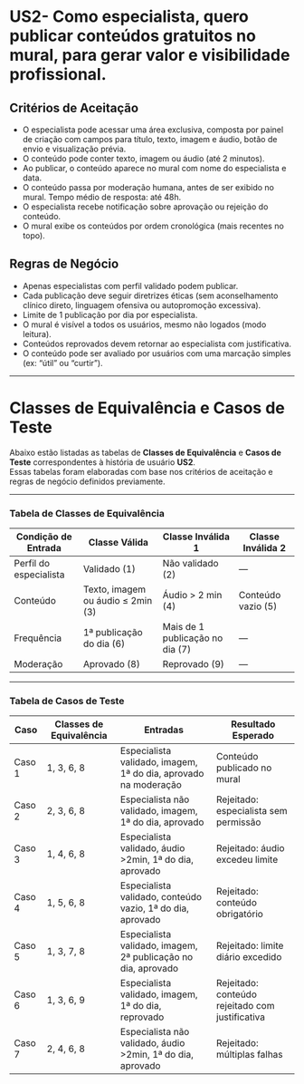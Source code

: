 # US2- Como especialista, quero publicar conteúdos gratuitos no mural, para gerar valor e visibilidade profissional.

## Critérios de Aceitação

- O especialista pode acessar uma área exclusiva, composta por painel de criação com campos para título, texto, imagem e áudio, botão de envio e visualização prévia.
- O conteúdo pode conter texto, imagem ou áudio (até 2 minutos).
- Ao publicar, o conteúdo aparece no mural com nome do especialista e data.
- O conteúdo passa por moderação humana, antes de ser exibido no mural. Tempo médio de resposta: até 48h.
- O especialista recebe notificação sobre aprovação ou rejeição do conteúdo.
- O mural exibe os conteúdos por ordem cronológica (mais recentes no topo).

## Regras de Negócio

- Apenas especialistas com perfil validado podem publicar.
- Cada publicação deve seguir diretrizes éticas (sem aconselhamento clínico direto, linguagem ofensiva ou autopromoção excessiva).
- Limite de 1 publicação por dia por especialista.
- O mural é visível a todos os usuários, mesmo não logados (modo leitura).
- Conteúdos reprovados devem retornar ao especialista com justificativa.
- O conteúdo pode ser avaliado por usuários com uma marcação simples (ex: “útil” ou “curtir”).

---

# Classes de Equivalência e Casos de Teste

Abaixo estão listadas as tabelas de **Classes de Equivalência** e **Casos de Teste** correspondentes à história de usuário **US2**.  
Essas tabelas foram elaboradas com base nos critérios de aceitação e regras de negócio definidos previamente.

---

### Tabela de Classes de Equivalência

| Condição de Entrada      | Classe Válida               | Classe Inválida 1             | Classe Inválida 2        |
|--------------------------|-----------------------------|-------------------------------|---------------------------|
| Perfil do especialista   | Validado (1)                | Não validado (2)              | —                         |
| Conteúdo                 | Texto, imagem ou áudio ≤ 2min (3) | Áudio > 2 min (4)       | Conteúdo vazio (5)        |
| Frequência               | 1ª publicação do dia (6)     | Mais de 1 publicação no dia (7) | —                      |
| Moderação                | Aprovado (8)                | Reprovado (9)                 | —                         |

---

### Tabela de Casos de Teste

| Caso   | Classes de Equivalência | Entradas                                                                 | Resultado Esperado                          |
|--------|--------------------------|--------------------------------------------------------------------------|----------------------------------------------|
| Caso 1 | 1, 3, 6, 8              | Especialista validado, imagem, 1ª do dia, aprovado na moderação          | Conteúdo publicado no mural                |
| Caso 2 | 2, 3, 6, 8              | Especialista não validado, imagem, 1ª do dia, aprovado                   | Rejeitado: especialista sem permissão      |
| Caso 3 | 1, 4, 6, 8                 | Especialista validado, áudio >2min, 1ª do dia, aprovado               | Rejeitado: áudio excedeu limite            |
| Caso 4 | 1, 5, 6, 8              | Especialista validado, conteúdo vazio, 1ª do dia, aprovado               | Rejeitado: conteúdo obrigatório            |
| Caso 5 | 1, 3, 7, 8             | Especialista validado, imagem, 2ª publicação no dia, aprovado             | Rejeitado: limite diário excedido          |
| Caso 6 | 1, 3, 6, 9              | Especialista validado, imagem, 1ª do dia, reprovado                 | Rejeitado: conteúdo rejeitado com justificativa |
| Caso 7 | 2, 4, 6, 8              | Especialista não validado, áudio >2min, 1ª do dia, aprovado              | Rejeitado: múltiplas falhas                |

